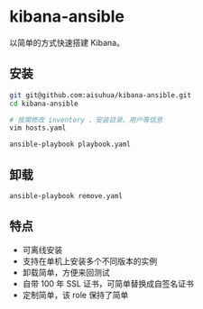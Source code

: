 # kibana-ansible

以简单的方式快速搭建 Kibana。

## 安装

```sh
git git@github.com:aisuhua/kibana-ansible.git
cd kibana-ansible

# 按需修改 inventory 、安装目录、用户等信息
vim hosts.yaml

ansible-playbook playbook.yaml
```

## 卸载

```sh
ansible-playbook remove.yaml
```

## 特点

- 可离线安装
- 支持在单机上安装多个不同版本的实例
- 卸载简单，方便来回测试
- 自带 100 年 SSL 证书，可简单替换成自签名证书
- 定制简单，该 role 保持了简单
